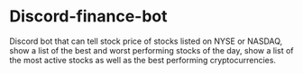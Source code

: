 # Discord-finance-bot
Discord bot that can tell stock price of stocks listed on NYSE or NASDAQ, show a list of the best and worst performing stocks of the day, show a list of the most active stocks as well as the best performing cryptocurrencies.
